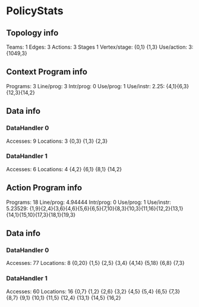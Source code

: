 # PolicyStats
## Topology info
Teams:		1
Edges:		3
Actions:	3
Stages		1
Vertex/stage:	{0,1} {1,3} 
Use/action:	3: {1049,3} 

## Context Program info
Programs:	3
Line/prog:	3
Intr/prog:	0
Use/prog:	1
Use/instr:	2.25: {4,1}{6,3}{12,3}{14,2}

## Data info

### DataHandler 0
Accesses:	9
Locations:	3
{0,3} {1,3} {2,3} 

### DataHandler 1
Accesses:	6
Locations:	4
{4,2} {6,1} {8,1} {14,2} 



## Action Program info
Programs:	18
Line/prog:	4.94444
Intr/prog:	0
Use/prog:	1
Use/instr:	5.23529: {1,9}{2,4}{3,6}{4,6}{5,6}{6,5}{7,10}{8,3}{10,3}{11,16}{12,2}{13,1}{14,1}{15,10}{17,3}{18,1}{19,3}

## Data info

### DataHandler 0
Accesses:	77
Locations:	8
{0,20} {1,5} {2,5} {3,4} {4,14} {5,18} {6,8} {7,3} 

### DataHandler 1
Accesses:	60
Locations:	16
{0,7} {1,2} {2,6} {3,2} {4,5} {5,4} {6,5} {7,3} {8,7} {9,1} {10,1} {11,5} {12,4} {13,1} {14,5} {16,2} 
